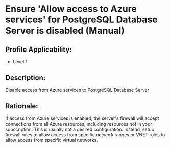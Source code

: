 # Ensure 'Allow access to Azure services' for PostgreSQL Database Server is disabled (Manual)

## Profile Applicability:

- Level 1

## Description:

Disable access from Azure services to PostgreSQL Database Server

## Rationale:

If access from Azure services is enabled, the server's firewall will accept connections from all Azure resources, including resources not in your subscription. This is usually not a desired configuration. Instead, setup firewall rules to allow access from specific network ranges or VNET rules to allow access from specific virtual networks.